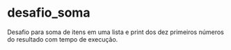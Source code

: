 # desafio_soma
Desafio para soma de itens em uma lista e print dos dez primeiros números do resultado com tempo de execução. 
